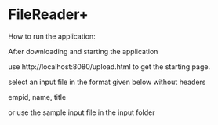 # FileReader+
How to run the application: 

After downloading and starting the application

use http://localhost:8080/upload.html   to get the starting page.

select an input file in the format given below without headers

empid, name, title

or use the sample input file in the input folder

